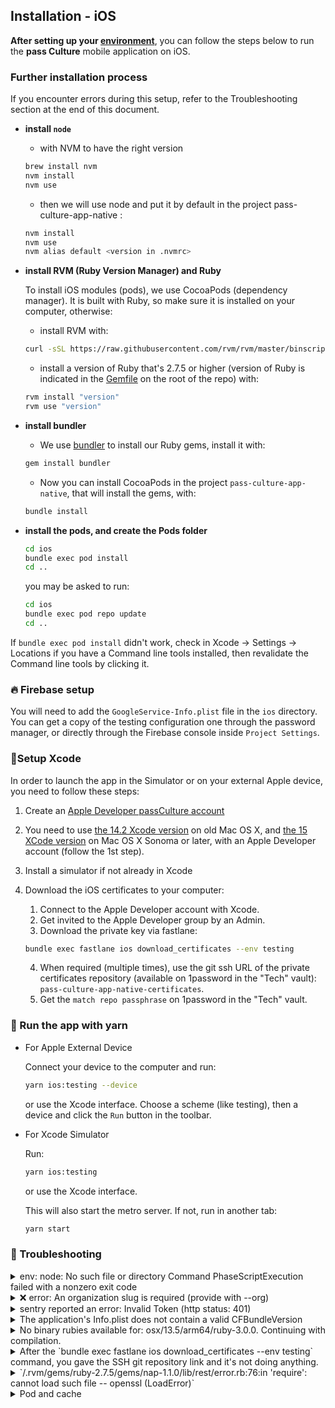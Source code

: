 ## Installation - iOS

**After setting up your [environment](./setup.md)**, you can follow the steps below to run the **pass Culture** mobile application on iOS.

### Further installation process

If you encounter errors during this setup, refer to the Troubleshooting section at the end of this document.

- **install `node`**

  - with NVM to have the right version

  ```sh
  brew install nvm
  nvm install
  nvm use
  ```

  - then we will use node and put it by default in the project pass-culture-app-native :

  ```sh
  nvm install
  nvm use
  nvm alias default <version in .nvmrc>
  ```

- **install RVM (Ruby Version Manager) and Ruby**

  To install iOS modules (pods), we use CocoaPods (dependency manager). It is built with Ruby, so make sure it is installed on your computer, otherwise:

  - install RVM with:

  ```sh
  curl -sSL https://raw.githubusercontent.com/rvm/rvm/master/binscripts/rvm-installer | bash -s stable
  ```

  - install a version of Ruby that's 2.7.5 or higher (version of Ruby is indicated in the [Gemfile](/Gemfile) on the root of the repo) with:

  ```sh
  rvm install "version"
  rvm use "version"
  ```

- **install bundler**

  - We use [bundler](https://bundler.io/bundle_install.html) to install our Ruby gems, install it with:

  ```sh
  gem install bundler
  ```

  - Now you can install CocoaPods in the project `pass-culture-app-native`, that will install the gems, with:

  ```sh
  bundle install
  ```

- **install the pods, and create the Pods folder**

  ```sh
  cd ios
  bundle exec pod install
  cd ..
  ```

  you may be asked to run:

  ```sh
  cd ios
  bundle exec pod repo update
  cd ..
  ```

If `bundle exec pod install` didn't work, check in Xcode -> Settings -> Locations if you have a Command line tools installed, then revalidate the Command line tools by clicking it.

### 🔥 Firebase setup

You will need to add the `GoogleService-Info.plist` file in the `ios` directory. You can get a copy of the testing configuration one through the password manager, or directly through the Firebase console inside `Project Settings`.

### 🔨Setup Xcode

In order to launch the app in the Simulator or on your external Apple device, you need to follow these steps:

1. Create an [Apple Developer passCulture account](https://developer.apple.com/)

2. You need to use [the 14.2 Xcode version](https://developer.apple.com/download/all/?q=xcode%2014.2) on old Mac OS X, and [the 15 XCode version](https://developer.apple.com/download/all/?q=xcode%2015) on Mac OS X Sonoma or later, with an Apple Developer account (follow the 1st step).

3. Install a simulator if not already in Xcode

4. Download the iOS certificates to your computer:

   1. Connect to the Apple Developer account with Xcode.
   2. Get invited to the Apple Developer group by an Admin.
   3. Download the private key via fastlane:

   ```sh
   bundle exec fastlane ios download_certificates --env testing
   ```

   4. When required (multiple times), use the git ssh URL of the private certificates repository (available on 1password in the "Tech" vault): `pass-culture-app-native-certificates`.
   5. Get the `match repo passphrase` on 1password in the "Tech" vault.

### 🚀 Run the app with yarn

- For Apple External Device

  Connect your device to the computer and run:

  ```sh
  yarn ios:testing --device
  ```

  or use the Xcode interface. Choose a scheme (like testing), then a device and click the `Run` button in the toolbar.

- For Xcode Simulator

  Run:

  ```sh
  yarn ios:testing
  ```

  or use the Xcode interface.

  This will also start the metro server. If not, run in another tab:

  ```sh
  yarn start
  ```

### 😤 Troubleshooting

<details>
  <summary>env: node: No such file or directory
  Command PhaseScriptExecution failed with a nonzero exit code</summary>

If this error pops up while trying to build with Xcode it means that Xcode can’t find Node because the sym-link to Node is not made.

#### First option

Run `ln -s "\$(which node)" /usr/local/bin/node`

If it says “File exists”, `rm /usr/local/bin/node` and rerun the command above.

Drawback ❌: This sym-link will be obsolete as soon as the path of your node instance changes. To prevent this, you can command above to your .bashrc. Thus, the command will be run each time you open a new terminal

#### Second option

Add node with brew: `brew install node`

Drawback ❌: If you were using a node version manager (nvm, fnm, ...) you will now have two different node instances

</details>

<details>
  <summary>❌ error: An organization slug is required (provide with --org)</summary>

This error means that the ~/.sentryclirc file has not been added correctly. Please run through [this tutorial again](https://github.com/pass-culture/pass-culture-app-native/blob/master/doc/installation/sentry.md#-configure-sentry-cli)

</details>

<details>
  <summary>sentry reported an error: Invalid Token (http status: 401)</summary>

This error means that the sentry token you generated is invalid. Please run through [this tutorial again](https://github.com/pass-culture/pass-culture-app-native/blob/master/doc/installation/sentry.md#-configure-sentry-cli) and be careful with the scope permissions 😉

</details>

<details>
  <summary>The application's Info.plist does not contain a valid CFBundleVersion</summary>

Make sure you installed jq so the CFBundleVersion can be automatically filled.

If it is installed but you still have the error, maybe Xcode doesn't find it: run `which jq`. If it does NOT print `/usr/local/bin/jq`, run `ln -s (which jq) /usr/local/bin/jq` to create a sym-link that Xcode will find.

</details>

<details>
  <summary>No binary rubies available for: osx/13.5/arm64/ruby-3.0.0.
Continuing with compilation.</summary>

https://stackoverflow.com/questions/42735805/what-does-no-binary-rubies-available-mean

</details>

<details>
  <summary> After the `bundle exec fastlane ios download_certificates --env testing` command, you gave the SSH git repository link and it's not doing anything.</summary>
    It might be an issue with your ssh (for example if you only cloned the repository through http), try to clone the repository elsewhere using ssh and try again.
</details>

<details>
  <summary>`/.rvm/gems/ruby-2.7.5/gems/nap-1.1.0/lib/rest/error.rb:76:in 'require': cannot load such file -- openssl (LoadError)`
  </summary>
Try to change the openssl version you're on:

```sh
openssl version
```

if it's not 1.1:

```sh
brew install openssl@1.1
```

```sh
brew unlink openssl@3
```

```sh
brew link openssl@1.1
```

check if the link worked:

```sh
brew link openssl@1.1
```

</details>
<details>
  <summary>Pod and cache</summary>

#### Pods may need to be installed again

```bash
$ (cd ios && bundle exec pod install)
```

---

#### Cache may need to be cleared and rebuilt

```bash
$ cd ios && rm -rf ./build && rm -rf ~/Library/Developer/Xcode/DerivedData/*
```

</details>
